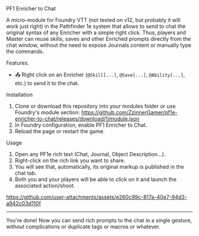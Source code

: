 PF1 Enricher to Chat

A micro-module for Foundry VTT (not tested on v12, but probably it will work just right) in the Pathfinder 1e system that allows to send to chat the original syntax of any Enricher with a simple right click. Thus, players and Master can reuse skills, saves and other Enriched prompts directly from the chat window, without the need to expose Journals content or manually type the commands.

Features.

- 📤 Right click on an Enricher (`@Skill[...]`, `@Save[...]`, `@Ability[...]`, etc.) to send it to the chat.

Installation

1. Clone or download this repository into your modules folder or use Foundry's module section:
https://github.com/ZzinnerGamer/pf1e-enricher-to-chat/releases/download/1/module.json
2. In Foundry configuration, enable PF1 Enricher to Chat.
3. Reload the page or restart the game.

Usage
1. Open any PF1e rich text (Chat, Journal, Object Description...).
2. Right-click on the rich link you want to share.
3. You will see that, automatically, its original markup is published in the chat tab.
4. Both you and your players will be able to click on it and launch the associated action/shoot.   

https://github.com/user-attachments/assets/e260c99c-817a-40e7-94d3-a942c03d110f

---

You're done! Now you can send rich prompts to the chat in a single gesture, without complications or duplicate tags or macros or whatever.
